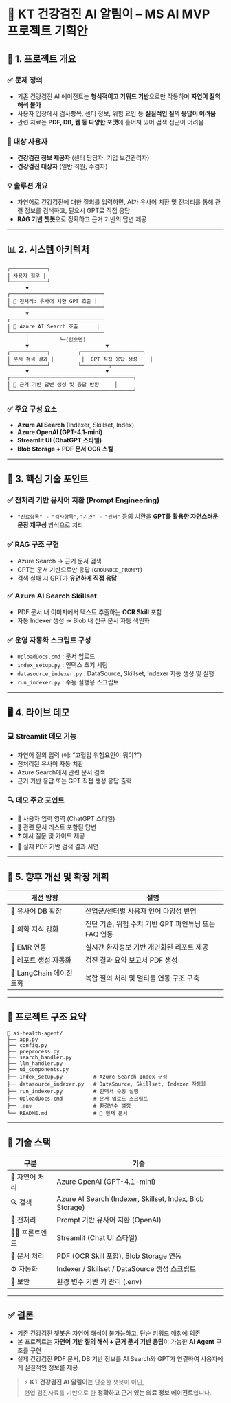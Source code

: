 # 🚀 KT 건강검진 AI 알림이 – MS AI MVP 프로젝트 기획안

## 📌 1. 프로젝트 개요

### ✅ 문제 정의
- 기존 건강검진 AI 에이전트는 **형식적이고 키워드 기반**으로만 작동하며 **자연어 질의 해석 불가**
- 사용자 입장에서 검사항목, 센터 정보, 위험 요인 등 **실질적인 질의 응답이 어려움**
- 관련 자료는 **PDF, DB, 웹 등 다양한 포맷**에 흩어져 있어 검색 접근이 어려움

### 🎯 대상 사용자
- **건강검진 정보 제공자** (센터 담당자, 기업 보건관리자)
- **건강검진 대상자** (일반 직원, 수검자)

### 💡 솔루션 개요
- 자연어로 건강검진에 대한 질의를 입력하면, AI가 유사어 치환 및 전처리를 통해 관련 정보를 검색하고, 필요시 GPT로 직접 응답
- **RAG 기반 챗봇**으로 정확하고 근거 기반의 답변 제공

---

## 📊 2. 시스템 아키텍처

```plaintext
┌────────────┐
│ 사용자 질문 │
└─────┬──────┘
      ▼
┌──────────────────────────────┐
│ 🔁 전처리: 유사어 치환 GPT 호출 │
└─────┬────────────────────────┘
      ▼
┌──────────────────────────────┐
│ 🔎 Azure AI Search 호출      │
└─────┬────────────────────────┘
      │          └─(없으면)
      ▼                         ▼
┌────────────┐         ┌────────────────────┐
│ 문서 검색 결과 │         │  GPT 직접 응답 생성    │
└─────┬──────┘         └─────────┬──────────┘
      ▼                         ▼
┌────────────────────────────────────────┐
│ 💬 근거 기반 답변 생성 및 응답 반환     │
└────────────────────────────────────────┘
```

### ✅ 주요 구성 요소
- **Azure AI Search** (Indexer, Skillset, Index)  
- **Azure OpenAI (GPT-4.1-mini)**  
- **Streamlit UI (ChatGPT 스타일)**  
- **Blob Storage + PDF 문서 OCR 스킬**

---

## 🧠 3. 핵심 기술 포인트

### ✅ 전처리 기반 유사어 치환 (Prompt Engineering)
- `"진료항목" → "검사항목"`, `"기관" → "센터"` 등의 치환을 **GPT를 활용한 자연스러운 문장 재구성** 방식으로 처리

### ✅ RAG 구조 구현
- Azure Search → 근거 문서 검색  
- GPT는 문서 기반으로만 응답 (`GROUNDED_PROMPT`)  
- 검색 실패 시 GPT가 **유연하게 직접 응답**

### ✅ Azure AI Search Skillset
- PDF 문서 내 이미지에서 텍스트 추출하는 **OCR Skill** 포함
- 자동 Indexer 생성 → Blob 내 신규 문서 자동 색인화

### ✅ 운영 자동화 스크립트 구성
- `UploadDocs.cmd` : 문서 업로드  
- `index_setup.py` : 인덱스 초기 세팅  
- `datasource_indexer.py` : DataSource, Skillset, Indexer 자동 생성 및 실행  
- `run_indexer.py` : 수동 실행용 스크립트

---

## 🖥️ 4. 라이브 데모

### 💻 Streamlit 데모 기능
- 자연어 질의 입력 (예: “고혈압 위험요인이 뭐야?”)
- 전처리된 유사어 자동 치환
- Azure Search에서 관련 문서 검색
- 근거 기반 응답 또는 GPT 직접 생성 응답 출력

### 🔍 데모 주요 포인트
- 🤖 사용자 입력 영역 (ChatGPT 스타일)
- 📑 관련 문서 리스트 포함된 답변
- ❓ 예시 질문 및 가이드 제공
- 📂 실제 PDF 기반 검색 결과 시연

---

## 🔭 5. 향후 개선 및 확장 계획

| 개선 방향             | 설명 |
|------------------------|------|
| 🔁 유사어 DB 확장       | 산업군/센터별 사용자 언어 다양성 반영 |
| 🧠 의학 지식 강화       | 진단 기준, 위험 수치 기반 GPT 파인튜닝 또는 FAQ 연동 |
| 🏥 EMR 연동             | 실시간 환자정보 기반 개인화된 리포트 제공 |
| 🧾 레포트 생성 자동화   | 검진 결과 요약 보고서 PDF 생성 |
| 🧪 LangChain 에이전트화 | 복합 질의 처리 및 멀티툴 연동 구조 구축 |

---

## 📂 프로젝트 구조 요약

```plaintext
📁 ai-health-agent/
├── app.py
├── config.py
├── preprocess.py
├── search_handler.py
├── llm_handler.py
├── ui_components.py
├── index_setup.py          # Azure Search Index 구성
├── datasource_indexer.py   # DataSource, Skillset, Indexer 자동화
├── run_indexer.py          # 인덱서 수동 실행
├── UploadDocs.cmd          # 문서 업로드 스크립트
├── .env                    # 환경변수 설정
└── README.md               # 💬 현재 문서
```
---

## 🧩 기술 스택

| 구분 | 기술 |
|------|------|
| 💬 자연어 처리 | Azure OpenAI (GPT-4.1-mini) |
| 🔍 검색 | Azure AI Search (Indexer, Skillset, Index, Blob Storage) |
| 🧠 전처리 | Prompt 기반 유사어 치환 (OpenAI) |
| 🧑‍💻 프론트엔드 | Streamlit (Chat UI 스타일) |
| 📄 문서 처리 | PDF (OCR Skill 포함), Blob Storage 연동 |
| ⚙️ 자동화 | Indexer / Skillset / DataSource 생성 스크립트 |
| 🔐 보안 | 환경 변수 기반 키 관리 (.env) |

---

## ✅ 결론

- 기존 건강검진 챗봇은 자연어 해석이 불가능하고, 단순 키워드 매칭에 의존
- 본 프로젝트는 **자연어 기반 질의 해석 + 근거 문서 기반 응답**이 가능한 **AI Agent** 구조를 구현
- 실제 건강검진 PDF 문서, DB 기반 정보를 AI Search와 GPT가 연결하여 사용자에게 실질적인 정보를 제공

> ⚡ **KT 건강검진 AI 알림이는** 단순한 챗봇이 아닌,  
> 현업 검진자료를 기반으로 한 **정확하고 근거 있는 의료 정보 에이전트**입니다.

